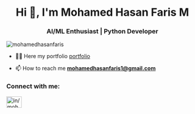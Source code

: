 <h1 align="center">Hi 👋, I'm Mohamed Hasan Faris M</h1>
<h3 align="center">AI/ML Enthusiast | Python Developer</h3>

<p align="left"> <img src="https://komarev.com/ghpvc/?username=mohamedhasanfaris&label=Profile%20views&color=0e75b6&style=flat" alt="mohamedhasanfaris" /> </p>

- 👨‍💻 Here my portfolio [portfolio](portfolio)

- 📫 How to reach me **mohamedhasanfaris1@gmail.com**

<h3 align="left">Connect with me:</h3>
<p align="left">
<a href="https://www.linkedin.com/in/mohamed-hasan-faris/" target="blank"><img align="center" src="https://raw.githubusercontent.com/rahuldkjain/github-profile-readme-generator/master/src/images/icons/Social/linked-in-alt.svg" alt="in/mohamed-hasan-faris" height="30" width="40" /></a>
</p>
